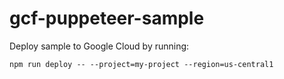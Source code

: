 # gcf-puppeteer-sample

Deploy sample to Google Cloud by running:
```
npm run deploy -- --project=my-project --region=us-central1
```
